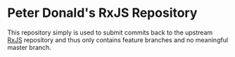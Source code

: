 # Peter Donald's RxJS Repository

This repository simply is used to submit commits back to the upstream [RxJS](https://github.com/Reactive-Extensions/RxJS.git)
repository and thus only contains feature branches and no meaningful master branch.

